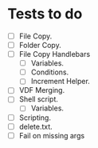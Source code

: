 # Tests to do

- [ ] File Copy.
- [ ] Folder Copy.
- [ ] File Copy Handlebars
  - [ ] Variables.
  - [ ] Conditions.
  - [ ] Increment Helper.
- [ ] VDF Merging.
- [ ] Shell script.
  - [ ] Variables.
- [ ] Scripting.
- [ ] delete.txt.
- [ ] Fail on missing args